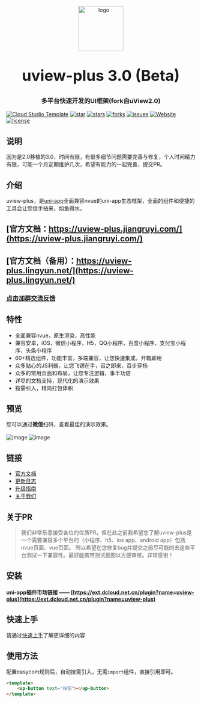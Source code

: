 <p align="center">
    <img alt="logo" src="https://uviewui.com/common/logo.png" width="120" height="120" style="margin-bottom: 10px;">
</p>

<h3 align="center" style="margin: 30px 0 30px;font-weight: bold;font-size:40px;">uview-plus 3.0 (Beta)</h3>
<h3 align="center">多平台快速开发的UI框架(fork自uView2.0)</h3>

[![Cloud Studio Template](https://cs-res.codehub.cn/common/assets/icon-badge.svg)](https://club.cloudstudio.net/261753/11943789224931328)
[![star](https://gitee.com/jry/uview-plus/badge/star.svg?theme=gvp)](https://gitee.com/jry/uview-plus/stargazers)
[![stars](https://img.shields.io/github/stars/ijry/uview-plus?style=flat-square&logo=GitHub)](https://github.com/ijry/uview-plus)
[![forks](https://img.shields.io/github/forks/ijry/uview-plus?style=flat-square&logo=GitHub)](https://github.com/ijry/uview-plus)
[![issues](https://img.shields.io/github/issues/ijry/uview-plus?style=flat-square&logo=GitHub)](https://github.com/ijry/uview-plus/issues)
[![Website](https://img.shields.io/badge/uview-plus-blue?style=flat-square)](https://ijry.github.io/uview-plus/)
[![license](https://img.shields.io/github/license/ijry/uview-plus?style=flat-square)](https://en.wikipedia.org/wiki/MIT_License)
<!-- [![release](https://img.shields.io/github/v/release/ijry/uview-plus?style=flat-square)](https://github.com/ijry/uview-plus/releases) -->

## 说明

因为是2.0移植的3.0，时间有限，有很多细节问题需要完善与修复，个人时间精力有限，可能一个月定期维护几次，希望有能力的一起完善，提交PR。

## 介绍

uview-plus，是[uni-app](https://uniapp.dcloud.io/)全面兼容nvue的uni-app生态框架，全面的组件和便捷的工具会让您信手拈来，如鱼得水。

## [官方文档：https://uview-plus.jiangruyi.com/](https://uview-plus.jiangruyi.com/)

## [官方文档（备用）：https://uview-plus.lingyun.net/](https://uview-plus.lingyun.net/)

### [点击加群交流反馈](https://uview-plus.jiangruyi.com/components/addQQGroup.html)

## 特性

- 全面兼容nvue，原生渲染，高性能
- 兼容安卓，iOS，微信小程序，H5，QQ小程序，百度小程序，支付宝小程序，头条小程序
- 60+精选组件，功能丰富，多端兼容，让您快速集成，开箱即用
- 众多贴心的JS利器，让您飞镖在手，召之即来，百步穿杨
- 众多的常用页面和布局，让您专注逻辑，事半功倍
- 详尽的文档支持，现代化的演示效果
- 按需引入，精简打包体积


## 预览

您可以通过**微信**扫码，查看最佳的演示效果。
<br>
<br>
![image](https://uview-plus.jiangruyi.com/common/h5_qrcode.png)
![image](https://uview-plus.jiangruyi.com/common/android_qrcode.png)


## 链接

- [官方文档](https://uview-plus.jiangruyi.com/)
- [更新日志](https://uview-plus.jiangruyi.com/components/changelog.html)
- [升级指南](https://uview-plus.jiangruyi.com/components/changeGuide.html)
- [关于我们](https://uview-plus.jiangruyi.com/cooperation/about.html)

## 关于PR

> 我们非常乐意接受各位的优质PR，但在此之前我希望您了解uview-plus是一个需要兼容多个平台的（小程序、h5、ios app、android app）包括nvue页面、vue页面。
> 所以希望在您修复bug并提交之前尽可能的去这些平台测试一下兼容性。最好能携带测试截图以方便审核。非常感谢！

## 安装

#### **uni-app插件市场链接** —— [https://ext.dcloud.net.cn/plugin?name=uview-plus](https://ext.dcloud.net.cn/plugin?name=uview-plus)

## 快速上手

请通过[快速上手](https://uview-plus.jiangruyi.com/components/quickstart.html)了解更详细的内容

## 使用方法
配置easycom规则后，自动按需引入，无需`import`组件，直接引用即可。

```html
<template>
	<up-button text="按钮"></up-button>
</template>
```


